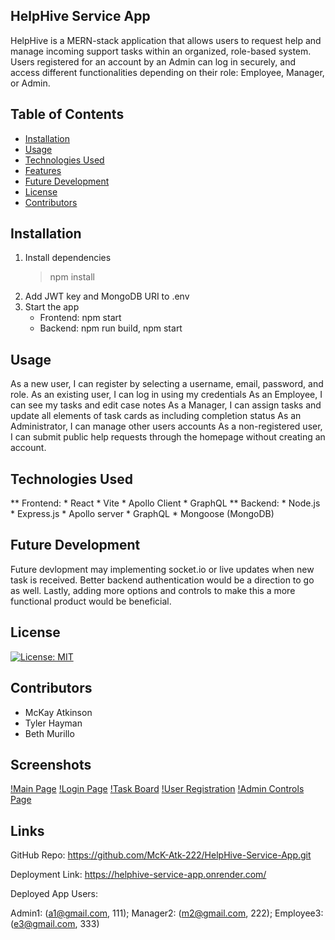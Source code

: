 ## HelpHive Service App
HelpHive is a MERN-stack application that allows users to request help and manage incoming support tasks within an organized, role-based system. Users registered for an account by an Admin can log in securely, and access different functionalities depending on their role: Employee, Manager, or Admin.

## Table of Contents
* [Installation](#installation)
* [Usage](#usage)
* [Technologies Used](#technologies-used)
* [Features](#features)
* [Future Development](#future-development)
* [License](#license)
* [Contributors](#contributors)

## Installation
1. Install dependencies
    > npm install
2. Add JWT key and MongoDB URI to .env
3. Start the app
    * Frontend: npm start
    * Backend: npm run build, npm start

## Usage
As a new user, I can register by selecting a username, email, password, and role.
As an existing user, I can log in using my credentials
As an Employee, I can see my tasks and edit case notes
As a Manager, I can assign tasks and update all elements of task cards as including completion status
As an Administrator, I can manage other users accounts
As a non-registered user, I can submit public help requests through the homepage without creating an account.

## Technologies Used
** Frontend:
    * React
    * Vite
    * Apollo Client
    * GraphQL
** Backend:
    * Node.js
    * Express.js
    * Apollo server
    * GraphQL
    * Mongoose (MongoDB)

## Future Development
Future devlopment may implementing socket.io or live updates when new task is received. Better backend authentication would be a direction to go as well. Lastly, adding more options and controls to make this a more functional product would be beneficial.

## License
[![License: MIT](https://img.shields.io/badge/License-MIT-blue.svg)](https://opensource.org/licenses/MIT)

## Contributors
* McKay Atkinson
* Tyler Hayman
* Beth Murillo


## Screenshots
[!Main Page](assets/HelpHive%20-%20Main%20Page.png)
[!Login Page](assets/HelpHIve%20-%20User%20Login.png)
[!Task Board](assets/HelpHive%20-%20Task%20Board.png)
[!User Registration](assets/HelpHive%20-%20Register%20User.png)
[!Admin Controls Page](assets/HelpHive%20-%20Admin%20Controls%20Page.png)

## Links
GitHub Repo: https://github.com/McK-Atk-222/HelpHive-Service-App.git

Deployment Link: https://helphive-service-app.onrender.com/

Deployed App Users:

Admin1: (a1@gmail.com, 111);
Manager2: (m2@gmail.com, 222);
Employee3: (e3@gmail.com, 333)
